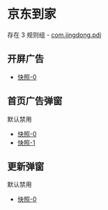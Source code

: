# 京东到家

存在 3 规则组 - [com.jingdong.pdj](/src/apps/com.jingdong.pdj.ts)

## 开屏广告

- [快照-0](https://i.gkd.li/import/13293044)

## 首页广告弹窗

默认禁用

- [快照-0](https://i.gkd.li/import/13217796)
- [快照-1](https://i.gkd.li/import/13223282)

## 更新弹窗

默认禁用

- [快照-0](https://i.gkd.li/import/13217634)
